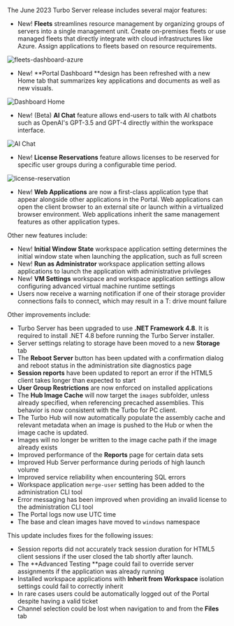 The June 2023 Turbo Server release includes several major features:

- New! **Fleets** streamlines resource management by organizing groups of servers into a single management unit. Create on-premises fleets or use managed fleets that directly integrate with cloud infrastructures like Azure. Assign applications to fleets based on resource requirements.


![fleets-dashboard-azure](https://hub.turbo.net/images/docs/fleets-dashboard-azure.png)
- New! **Portal Dashboard **design has been refreshed with a new Home tab that summarizes key applications and documents as well as new visuals.


![Dashboard Home](https://hub.turbo.net/images/docs/home.png)
- New! (Beta) **AI Chat** feature allows end-users to talk with AI chatbots such as OpenAI's GPT-3.5 and GPT-4 directly within the workspace interface.


![AI Chat](https://hub.turbo.net/images/docs/dashboard-chat-light-mode.png)
- New! **License Reservations** feature allows licenses to be reserved for specific user groups during a configurable time period.


![license-reservation](https://hub.turbo.net/images/docs/license-reservation.png)
- New! **Web Applications** are now a first-class application type that appear alongside other applications in the Portal. Web applications can open the client browser to an external site or launch within a virtualized browser environment. Web applications inherit the same management features as other application types.

Other new features include:

- New! **Initial Window State** workspace application setting determines the initial window state when launching the application, such as full screen
- New! **Run as Administrator** workspace application setting allows applications to launch the application with administrative privileges
- New! **VM Settings** workspace and workspace application settings allow configuring advanced virtual machine runtime settings
- Users now receive a warning notification if one of their storage provider connections fails to connect, which may result in a T: drive mount failure

Other improvements include:

- Turbo Server has been upgraded to use **.NET Framework 4.8**. It is required to install .NET 4.8 before running the Turbo Server installer.
- Server settings relating to storage have been moved to a new **Storage** tab
- The **Reboot Server** button has been updated with a confirmation dialog and reboot status in the administration site diagnostics page
- **Session reports** have been updated to report an error if the HTML5 client takes longer than expected to start
- **User Group Restrictions** are now enforced on installed applications
- The **Hub Image Cache** will now target the `images` subfolder, unless already specified, when referencing precached assemblies. This behavior is now consistent with the Turbo for PC client.
- The Turbo Hub will now automatically populate the assembly cache and relevant metadata when an image is pushed to the Hub or when the image cache is updated.
- Images will no longer be written to the image cache path if the image already exists
- Improved performance of the **Reports** page for certain data sets
- Improved Hub Server performance during periods of high launch volume
- Improved service reliability when encountering SQL errors
- Workspace application `merge-user` setting has been added to the administration CLI tool
- Error messaging has been improved when providing an invalid license to the administration CLI tool
- The Portal logs now use UTC time
- The base and clean images have moved to `windows` namespace

This update includes fixes for the following issues:

- Session reports did not accurately track session duration for HTML5 client sessions if the user closed the tab shortly after launch.
- The **Advanced Testing **page could fail to override server assignments if the application was already running
- Installed workspace applications with **Inherit from Workspace** isolation settings could fail to correctly inherit
- In rare cases users could be automatically logged out of the Portal despite having a valid ticket
- Channel selection could be lost when navigation to and from the **Files** tab



